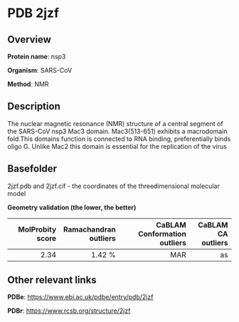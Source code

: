 # PDB 2jzf

## Overview

**Protein name**: nsp3

**Organism**: SARS-CoV

**Method**: NMR

## Description

The nuclear magnetic resonance (NMR) structure of a central segment of the SARS-CoV nsp3 Mac3 domain. Mac3(513-651) exhibits a macrodomain fold.This domains function is connected to RNA binding, preferentially binds oligo G. Unlike Mac2 this domain is essential for the replication of the virus

## Basefolder

2jzf.pdb and 2jzf.cif - the coordinates of the threedimensional molecular model




**Geometry validation (the lower, the better)**

|   |**MolProbity<br>score**| **Ramachandran<br>outliers** | **CaBLAM<br>Conformation outliers** | **CaBLAM<br>CA outliers** |
|---|-------------:|----------------:|----------------:|----------------:|
||  2.34|  1.42 %|MAR| as |


## Other relevant links 
**PDBe**:  https://www.ebi.ac.uk/pdbe/entry/pdb/2jzf
 
**PDBr**: https://www.rcsb.org/structure/2jzf 
